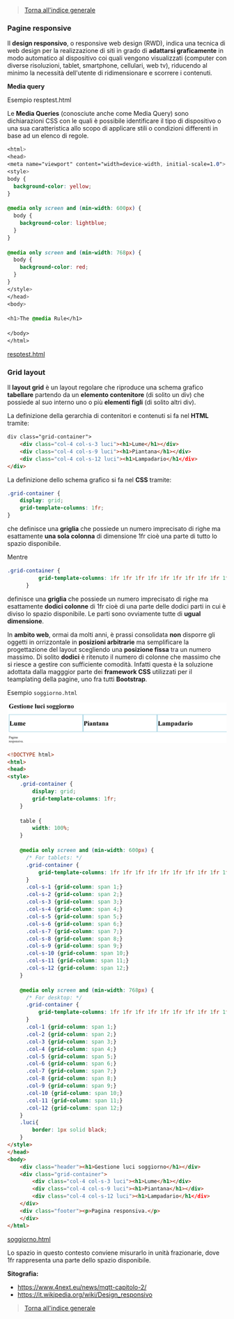 >[Torna all'indice generale](README.md)


### **Pagine responsive**

Il **design responsivo**, o responsive web design (RWD), indica una tecnica di web design per la realizzazione di siti in grado di **adattarsi graficamente** in modo automatico al dispositivo coi quali vengono visualizzati (computer con diverse risoluzioni, tablet, smartphone, cellulari, web tv), riducendo al minimo la necessità dell'utente di ridimensionare e scorrere i contenuti.

**Media query**

Esempio resptest.html

Le **Media Queries** (conosciute anche come Media Query) sono dichiarazioni CSS con le quali è possibile identificare il tipo di dispositivo o una sua caratteristica allo scopo di applicare stili o condizioni differenti in base ad un elenco di regole.

```CSS
<html>
<head>
<meta name="viewport" content="width=device-width, initial-scale=1.0">
<style>
body {
  background-color: yellow;
}

@media only screen and (min-width: 600px) {
  body {
    background-color: lightblue;
  }
}

@media only screen and (min-width: 768px) {
  body {
    background-color: red;
  }
}
</style>
</head>
<body>

<h1>The @media Rule</h1>

</body>
</html>
  ```
  [resptest.html]( https://sebastianomelita.github.io/simple-mqtt-esp32-object-IoTFramework/resptest.html)
 

### **Grid layout**

Il **layout grid** è un layout regolare che riproduce una schema grafico **tabellare** partendo da un **elemento contenitore** (di solito un div) che possiede al suo interno uno o più **elementi figli** (di solito altri div).

La definizione della gerarchia di contenitori e contenuti si fa nel **HTML** tramite:

```html
div class="grid-container">
	<div class="col-4 col-s-3 luci"><h1>Lume</h1></div>
	<div class="col-4 col-s-9 luci"><h1>Piantana</h1></div>
	<div class="col-4 col-s-12 luci"><h1>Lampadario</h1</div>
</div>
```
La definizione dello schema grafico si fa nel **CSS** tramite:

```css
.grid-container {
	display: grid;
	grid-template-columns: 1fr;
}
```
che definisce una **griglia** che possiede un numero imprecisato di righe ma esattamente **una sola colonna** di dimensione 1fr cioè una parte di tutto lo spazio disponibile. 

Mentre 
```css
.grid-container {
		  grid-template-columns: 1fr 1fr 1fr 1fr 1fr 1fr 1fr 1fr 1fr 1fr 1fr 1fr;
	  }
```
definisce una **griglia** che possiede un numero imprecisato di righe ma esattamente **dodici colonne** di 1fr cioè di una parte delle dodici parti in cui è diviso lo spazio disponibile. Le parti sono ovviamente tutte di **ugual dimensione**.

In **ambito web**, ormai da molti anni, è prassi consolidata **non** disporre gli oggetti in orrizzontale in **posizioni arbitrarie** ma semplificare la progettazione del layout scegliendo una **posizione fissa** tra un numero massimo. Di solito **dodici** è ritenuto il numero di colonne che massimo che si riesce a gestire con sufficiente comodità. Infatti questa è la soluzione adottata dalla magggior parte dei **framework CSS** utilizzati per il teamplating della pagine, uno fra tutti **Bootstrap**.

Esempio ```soggiorno.html```

<img src="soggiorno.png" alt="alt text" width="1000">

```html
<!DOCTYPE html>
<html>
<head>
<style>
	.grid-container {
		display: grid;
		grid-template-columns: 1fr;
	}

	table {
		width: 100%;
	}

	@media only screen and (min-width: 600px) {
	  /* For tablets: */
	  .grid-container {
		  grid-template-columns: 1fr 1fr 1fr 1fr 1fr 1fr 1fr 1fr 1fr 1fr 1fr 1fr;
	  }
	  .col-s-1 {grid-column: span 1;}
	  .col-s-2 {grid-column: span 2;}
	  .col-s-3 {grid-column: span 3;}
	  .col-s-4 {grid-column: span 4;}
	  .col-s-5 {grid-column: span 5;}
	  .col-s-6 {grid-column: span 6;}
	  .col-s-7 {grid-column: span 7;}
	  .col-s-8 {grid-column: span 8;}
	  .col-s-9 {grid-column: span 9;}
	  .col-s-10 {grid-column: span 10;}
	  .col-s-11 {grid-column: span 11;}
	  .col-s-12 {grid-column: span 12;}
	}

	@media only screen and (min-width: 768px) {
	  /* For desktop: */
	  .grid-container {
		  grid-template-columns: 1fr 1fr 1fr 1fr 1fr 1fr 1fr 1fr 1fr 1fr 1fr 1fr;
	  }
	  .col-1 {grid-column: span 1;}
	  .col-2 {grid-column: span 2;}
	  .col-3 {grid-column: span 3;}
	  .col-4 {grid-column: span 4;}
	  .col-5 {grid-column: span 5;}
	  .col-6 {grid-column: span 6;}
	  .col-7 {grid-column: span 7;}
	  .col-8 {grid-column: span 8;}
	  .col-9 {grid-column: span 9;}
	  .col-10 {grid-column: span 10;}
	  .col-11 {grid-column: span 11;}
	  .col-12 {grid-column: span 12;}
	}
	.luci{
		border: 1px solid black;
	}
</style>
</head>
<body>	
	<div class="header"><h1>Gestione luci soggiorno</h1></div>
	<div class="grid-container">
		<div class="col-4 col-s-3 luci"><h1>Lume</h1></div>
		<div class="col-4 col-s-9 luci"><h1>Piantana</h1></div>
		<div class="col-4 col-s-12 luci"><h1>Lampadario</h1</div>
	</div>
	<div class="footer"><p>Pagina responsiva.</p>
	</div>
</html>
```
[soggiorno.html](https://sebastianomelita.github.io/simple-mqtt-esp32-object-IoTFramework/soggiorno.html)



Lo spazio in questo contesto conviene misurarlo in unità frazionarie, dove 1fr rappresenta una parte dello spazio disponibile. 

**Sitografia:**
- https://www.4next.eu/news/mqtt-capitolo-2/
- https://it.wikipedia.org/wiki/Design_responsivo

>[Torna all'indice generale](README.md)
